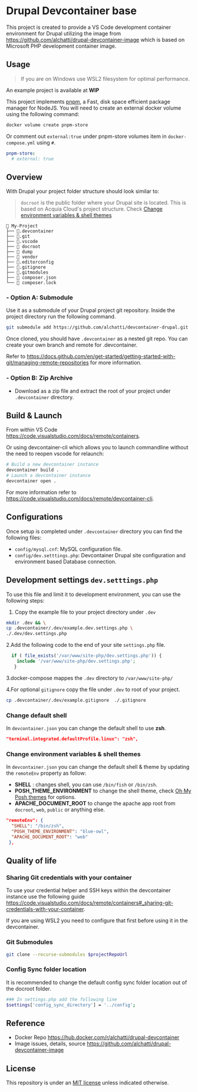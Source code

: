 # Drupal Devcontainer base

This project is created to provide a VS Code development container environment for Drupal utilizing the image from https://github.com/alchatti/drupal-devcontainer-image which is based on Microsoft PHP development container image.

## Usage

> If you are on Windows use WSL2 filesystem for optimal performance.

An example project is available at **WIP**

This project implements [pnpm](https://pnpm.io/), a Fast, disk space efficient package manager for NodeJS.
You will need to create an external docker volume using the following command:

```bash
docker volume create pnpm-store
```

Or comment out `external:true` under pnpm-store volumes item in `docker-compose.yml` using `#`.

```yml
pnpm-store:
  # external: true
```

## Overview

With Drupal your project folder structure should look similar to:

> `docroot` is the public folder where your Drupal site is located. This is based on Acquia Cloud's project structure. Check [Change environment variables & shell themes](#change-environment-variables--shell-themes-env-variables)

```text
📂 My-Project
├── 📂.devcontainer
├── 📂.git
├── 📂.vscode
├── 📂 docroot
├── 📂 dump
├── 📂 vendor
├── 📄.editorconfig
├── 📄.gitignore
├── 📄.gitmodules
├── 📄 composer.json
└── 📄 composer.lock
```

### - Option A: Submodule

Use it as a submodule of your Drupal project git repository. Inside the project directory run the following command.

```bash
git submodule add https://github.com/alchatti/devcontainer-drupal.git .devcontainer
```

Once cloned, you should have `.devcontainer` as a nested git repo. You can create your own branch and remote for .devcontainer.

Refer to <https://docs.github.com/en/get-started/getting-started-with-git/managing-remote-repositories> for more information.

### - Option B: Zip Archive

- Download as a zip file and extract the root of your project under `.devcontainer` directory.

## Build & Launch

From within VS Code <https://code.visualstudio.com/docs/remote/containers>.

Or using devcontainer-cli which allows you to launch commandline without the need to reopen vscode for relaunch:

```bash
# Build a new devcontainer instance
devcontainer build .
# Launch a devcontainer instance
devcontainer open .
```

For more information refer to <https://code.visualstudio.com/docs/remote/devcontainer-cli>.

## Configurations

Once setup is completed under `.devcontainer` directory you can find the following files:

- `config/mysql.cnf`: MySQL configuration file.
- `config/dev.setttings.php`: Devcontainer Drupal site configuration and environment based Database connection.

## Development settings `dev.setttings.php`

To use this file and limit it to development environment, you can use the following steps:

1. Copy the example file to your project directory under `.dev`

```bash
mkdir .dev && \
cp .devcontainer/.dev/example.dev.settings.php \
./.dev/dev.settings.php
```

2.Add the following code to the end of your site `settings.php` file.

```php
  if ( file_exists('/var/www/site-php/dev.settings.php')) {
    include '/var/www/site-php/dev.settings.php';
   }
```

3.docker-compose mappes the `.dev` directory to `/var/www/site-php/`

4.For optional `gitignore` copy the file under `.dev` to root of your project.

```bash
cp .devcontainer/.dev/example.gitignore  ./.gitignore
```

### Change default shell

In `devcontainer.json` you can change the default shell to use **zsh**.

```json
"terminal.integrated.defaultProfile.linux": "zsh",
```

### Change environment variables & shell themes

In `devcontainer.json` you can change the default shell & theme by updating the `remoteEnv` property as follow:

- **SHELL** : changes shell, you can use `/bin/fish` or `/bin/zsh`.
- **POSH_THEME_ENVIRONMENT** to change the shell theme, check [Oh My Posh themes](https://ohmyposh.dev/docs/themes) for options.
- **APACHE_DOCUMENT_ROOT** to change the apache app root from `docroot`, `web`, `public` or anything else.

```json
"remoteEnv": {
  "SHELL": "/bin/zsh",
  "POSH_THEME_ENVIRONMENT": "blue-owl",
  "APACHE_DOCUMENT_ROOT": "web"
 },
```

## Quality of life

### Sharing Git credentials with your container

To use your credential helper and SSH keys within the devcontainer instance use the following guide <https://code.visualstudio.com/docs/remote/containers#_sharing-git-credentials-with-your-container>.

If you are using WSL2 you need to configure that first before using it in the devcontainer.

### Git Submodules

```bash
git clone --recurse-submodules $projectRepoUrl
```

### Config Sync folder location

It is recommended to change the default config sync folder location out of the docroot folder.

```bash
### In settings.php add the following line
$settings['config_sync_directory'] = '../config';
```

## Reference

- Docker Repo https://hub.docker.com/r/alchatti/drupal-devcontainer
- Image issues, details, source https://github.com/alchatti/drupal-devcontainer-image

## License

This repository is under an [MIT license](https://github.com/alchatti/devcontainer-drupal/blob/main/LICENSE) unless indicated otherwise.
